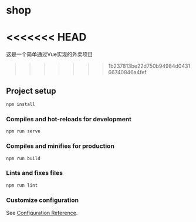# shop
<<<<<<< HEAD
=======
这是一个简单通过Vue实现的外卖项目
>>>>>>> 1b237813be22d750b94984d043166740846a4fef
## Project setup
```
npm install
```

### Compiles and hot-reloads for development
```
npm run serve
```

### Compiles and minifies for production
```
npm run build
```

### Lints and fixes files
```
npm run lint
```

### Customize configuration
See [Configuration Reference](https://cli.vuejs.org/config/).
